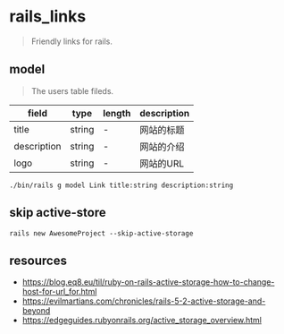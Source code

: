 # rails_links
> Friendly links for rails.

## model
> The users table fileds.

| field       | type   | length | description |
| ----------- | ------ | ------ | ----------- |
| title       | string | -      | 网站的标题  |
| description | string | -      | 网站的介绍  |
| logo        | string | -      | 网站的URL   |

```shell
./bin/rails g model Link title:string description:string
```
## skip active-store
```shell
rails new AwesomeProject --skip-active-storage
```

## resources
- https://blog.eq8.eu/til/ruby-on-rails-active-storage-how-to-change-host-for-url_for.html
- https://evilmartians.com/chronicles/rails-5-2-active-storage-and-beyond
- https://edgeguides.rubyonrails.org/active_storage_overview.html